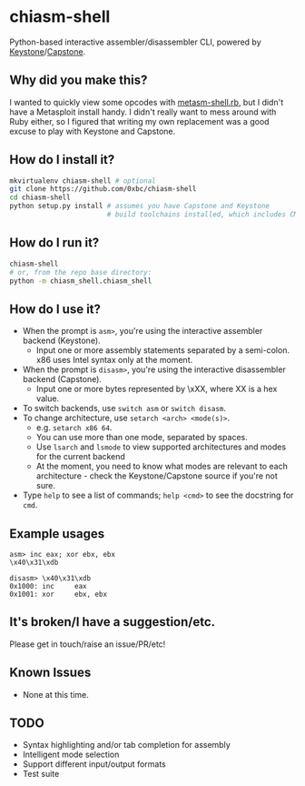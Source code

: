 # chiasm-shell
Python-based interactive assembler/disassembler CLI, powered by [Keystone]/[Capstone].

## Why did you make this?
I wanted to quickly view some opcodes with [metasm-shell.rb], but I didn't have a Metasploit install handy. I didn't really want to mess around with Ruby either, so I figured that writing my own replacement was a good excuse to play with Keystone and Capstone.

## How do I install it?
```bash
mkvirtualenv chiasm-shell # optional
git clone https://github.com/0xbc/chiasm-shell
cd chiasm-shell
python setup.py install # assumes you have Capstone and Keystone 
                        # build toolchains installed, which includes CMake.
```

## How do I run it?
```bash
chiasm-shell
# or, from the repo base directory:
python -m chiasm_shell.chiasm_shell
```

## How do I use it?
- When the prompt is `asm>`, you're using the interactive assembler backend (Keystone).
  - Input one or more assembly statements separated by a semi-colon. x86 uses Intel syntax only at the moment.
- When the prompt is `disasm>`, you're using the interactive disassembler backend (Capstone).
  - Input one or more bytes represented by \xXX, where XX is a hex value.
- To switch backends, use `switch asm` or `switch disasm`.
- To change architecture, use `setarch <arch> <mode(s)>`.
  - e.g. `setarch x86 64`.
  - You can use more than one mode, separated by spaces.
  - Use `lsarch` and `lsmode` to view supported architectures and modes for the current backend
  - At the moment, you need to know what modes are relevant to each architecture - check the Keystone/Capstone source if you're not sure.
- Type `help` to see a list of commands; `help <cmd>` to see the docstring for `cmd`.

## Example usages
```
asm> inc eax; xor ebx, ebx
\x40\x31\xdb
```

```
disasm> \x40\x31\xdb
0x1000: inc     eax
0x1001: xor     ebx, ebx
```

## It's broken/I have a suggestion/etc.
Please get in touch/raise an issue/PR/etc!

## Known Issues
- None at this time.

## TODO
- Syntax highlighting and/or tab completion for assembly
- Intelligent mode selection
- Support different input/output formats
- Test suite

[keystone]: <http://www.keystone-engine.org/>
[capstone]: <http://www.capstone-engine.org/>
[metasm-shell.rb]: <https://github.com/jjyg/metasm/blob/master/samples/metasm-shell.rb>
